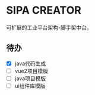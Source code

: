 # SIPA CREATOR

可扩展的工业平台架构-脚手架中台。

## 待办

- [x] java代码生成
- [ ] vue2项目模版
- [ ] java项目模版
- [ ] ui组件库模版
